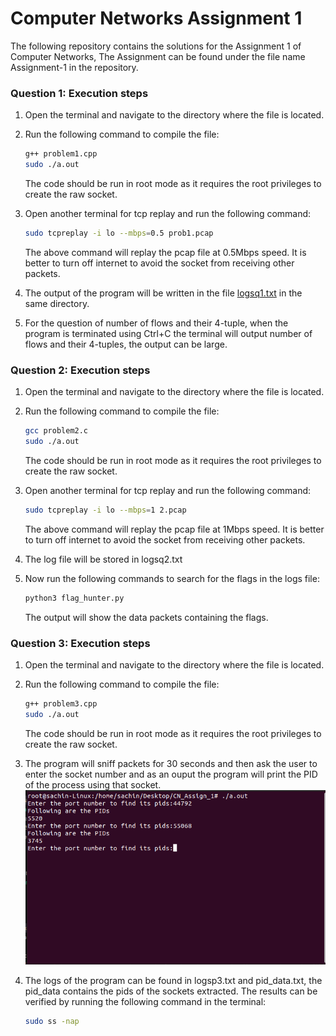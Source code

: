 # Computer Networks Assignment 1

The following repository contains the solutions for the Assignment 1 of Computer Networks,
The Assignment can be found under the file name Assignment-1 in the repository.  

### Question 1: Execution steps

1. Open the terminal and navigate to the directory where the file is located.
2. Run the following command to compile the file:
    ```bash
    g++ problem1.cpp
    sudo ./a.out
    ```
    The code should be run in root mode as it requires the root privileges to create the raw socket.  
3. Open another terminal for tcp replay and run the following command:
    ```bash
    sudo tcpreplay -i lo --mbps=0.5 prob1.pcap
    ```
    The above command will replay the pcap file at 0.5Mbps speed. It is better to turn off internet to avoid the socket from receiving other packets.
4. The output of the program will be written in the file [logsq1.txt](logsq1.txt) in the same directory.

5. For the question of number of flows and their
4-tuple, when the program is terminated using Ctrl+C the terminal will output number of flows and their 4-tuples, the output can be large.

### Question 2: Execution steps

1. Open the terminal and navigate to the directory where the file is located.

2. Run the following command to compile the file:
    ```bash
    gcc problem2.c
    sudo ./a.out
    ```
    The code should be run in root mode as it requires the root privileges to create the raw socket.  
3. Open another terminal for tcp replay and run the following command:
    ```bash
    sudo tcpreplay -i lo --mbps=1 2.pcap
    ```
    The above command will replay the pcap file at 1Mbps speed. It is better to turn off internet to avoid the socket from receiving other packets.

4. The log file will be stored in logsq2.txt

5. Now run the following commands to search for the flags in the logs file:
    ```bash
    python3 flag_hunter.py
    ```

    The output will show the data packets containing the flags.

### Question 3: Execution steps

1. Open the terminal and navigate to the directory where the file is located.

2. Run the following command to compile the file:
    ```bash
    g++ problem3.cpp
    sudo ./a.out
    ```
    The code should be run in root mode as it requires the root privileges to create the raw socket.

3. The program will sniff packets for 30 seconds and then ask the user to enter the socket number and as an ouput the program will print the PID of the process using that socket.  ![terminal](terminal.png)

4. The logs of the program can be found in logsp3.txt and pid_data.txt, the pid_data contains the pids of the sockets extracted. The results can be verified by running the following command in the terminal:
    ```bash
    sudo ss -nap
    ```
    
